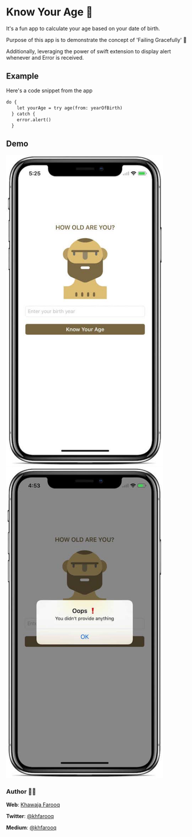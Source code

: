 # Know Your Age 🔞
It's a fun app to calculate your age based on your date of birth.

Purpose of this app is to demonstrate the concept of 'Failing Gracefully' 💩

Additionally, leveraging the power of swift extension to display alert whenever and Error is received.

## Example

Here's a code snippet from the app
```
do {
    let yourAge = try age(from: yearOfBirth)
  } catch { 
    error.alert()
  }
```

## Demo

<img src="/screenshots/sc1.jpeg" width="425"/> <img src="/screenshots/sc2.jpeg" width="425"/> 

### Author 🙏🏻
**Web**: [Khawaja Farooq](http://khawajafarooq.github.io)

**Twitter**: [@khfarooq](https://twitter.com/khfarooq)

**Medium**: [@khfarooq](https://medium.com/@khfarooq)
